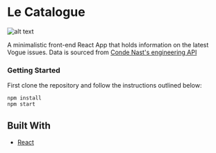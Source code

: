 # Le Catalogue

![alt text]("Le-Catalogue/display.png")

A minimalistic front-end React App that holds information on the latest Vogue issues. Data is sourced from [Conde Nast's engineering API](https://code.condenast.co.uk/docs/covers-api)

### Getting Started

First clone the repository and follow the instructions outlined below:

```
npm install
npm start

```
## Built With

* [React](https://reactjs.org/)
